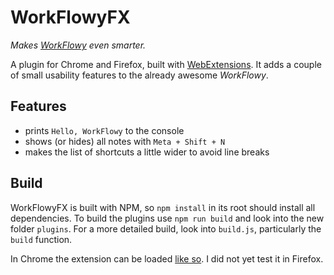 # WorkFlowyFX

_Makes [WorkFlowy](https://workflowy.com/) even smarter._

A plugin for Chrome and Firefox, built with [WebExtensions](https://developer.mozilla.org/en-US/Add-ons/WebExtensions).
It adds a couple of small usability features to the already awesome _WorkFlowy_.

## Features

* prints `Hello, WorkFlowy` to the console
* shows (or hides) all notes with `Meta + Shift + N`
* makes the list of shortcuts a little wider to avoid line breaks

## Build

WorkFlowyFX is built with NPM, so `npm install` in its root should install all dependencies.
To build the plugins use `npm run build` and look into the new folder `plugins`.
For a more detailed build, look into `build.js`, particularly the `build` function.

In Chrome the extension can be loaded [like so](https://developer.chrome.com/extensions/getstarted#unpacked).
I did not yet test it in Firefox.